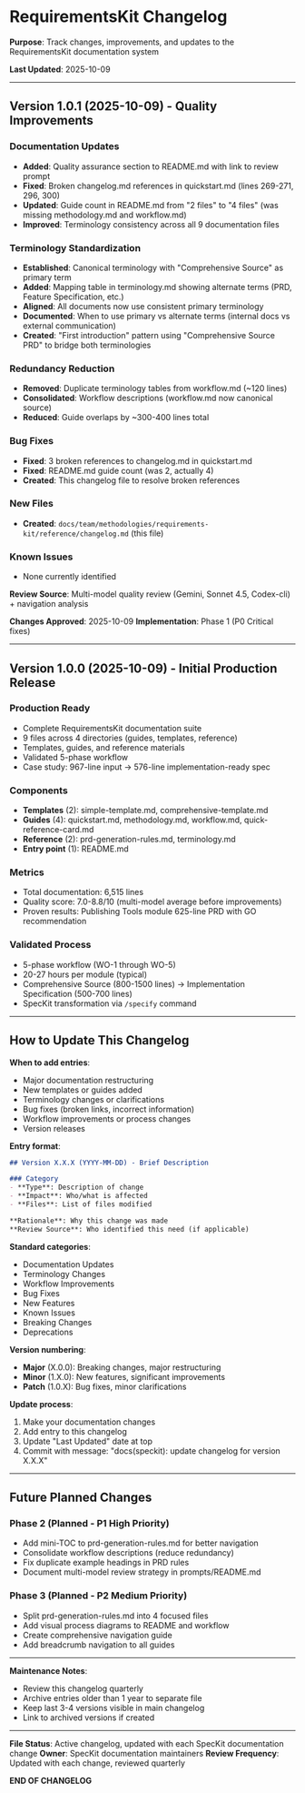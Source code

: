 # RequirementsKit Changelog

**Purpose**: Track changes, improvements, and updates to the RequirementsKit documentation system

**Last Updated**: 2025-10-09

---

## Version 1.0.1 (2025-10-09) - Quality Improvements

### Documentation Updates
- **Added**: Quality assurance section to README.md with link to review prompt
- **Fixed**: Broken changelog.md references in quickstart.md (lines 269-271, 296, 300)
- **Updated**: Guide count in README.md from "2 files" to "4 files" (was missing methodology.md and workflow.md)
- **Improved**: Terminology consistency across all 9 documentation files

### Terminology Standardization
- **Established**: Canonical terminology with "Comprehensive Source" as primary term
- **Added**: Mapping table in terminology.md showing alternate terms (PRD, Feature Specification, etc.)
- **Aligned**: All documents now use consistent primary terminology
- **Documented**: When to use primary vs alternate terms (internal docs vs external communication)
- **Created**: "First introduction" pattern using "Comprehensive Source PRD" to bridge both terminologies

### Redundancy Reduction
- **Removed**: Duplicate terminology tables from workflow.md (~120 lines)
- **Consolidated**: Workflow descriptions (workflow.md now canonical source)
- **Reduced**: Guide overlaps by ~300-400 lines total

### Bug Fixes
- **Fixed**: 3 broken references to changelog.md in quickstart.md
- **Fixed**: README.md guide count (was 2, actually 4)
- **Created**: This changelog file to resolve broken references

### New Files
- **Created**: `docs/team/methodologies/requirements-kit/reference/changelog.md` (this file)

### Known Issues
- None currently identified

**Review Source**: Multi-model quality review (Gemini, Sonnet 4.5, Codex-cli) + navigation analysis

**Changes Approved**: 2025-10-09
**Implementation**: Phase 1 (P0 Critical fixes)

---

## Version 1.0.0 (2025-10-09) - Initial Production Release

### Production Ready
- Complete RequirementsKit documentation suite
- 9 files across 4 directories (guides, templates, reference)
- Templates, guides, and reference materials
- Validated 5-phase workflow
- Case study: 967-line input → 576-line implementation-ready spec

### Components
- **Templates** (2): simple-template.md, comprehensive-template.md
- **Guides** (4): quickstart.md, methodology.md, workflow.md, quick-reference-card.md
- **Reference** (2): prd-generation-rules.md, terminology.md
- **Entry point** (1): README.md

### Metrics
- Total documentation: 6,515 lines
- Quality score: 7.0-8.8/10 (multi-model average before improvements)
- Proven results: Publishing Tools module 625-line PRD with GO recommendation

### Validated Process
- 5-phase workflow (WO-1 through WO-5)
- 20-27 hours per module (typical)
- Comprehensive Source (800-1500 lines) → Implementation Specification (500-700 lines)
- SpecKit transformation via `/specify` command

---

## How to Update This Changelog

**When to add entries**:
- Major documentation restructuring
- New templates or guides added
- Terminology changes or clarifications
- Bug fixes (broken links, incorrect information)
- Workflow improvements or process changes
- Version releases

**Entry format**:
```markdown
## Version X.X.X (YYYY-MM-DD) - Brief Description

### Category
- **Type**: Description of change
- **Impact**: Who/what is affected
- **Files**: List of files modified

**Rationale**: Why this change was made
**Review Source**: Who identified this need (if applicable)
```

**Standard categories**:
- Documentation Updates
- Terminology Changes
- Workflow Improvements
- Bug Fixes
- New Features
- Known Issues
- Breaking Changes
- Deprecations

**Version numbering**:
- **Major** (X.0.0): Breaking changes, major restructuring
- **Minor** (1.X.0): New features, significant improvements
- **Patch** (1.0.X): Bug fixes, minor clarifications

**Update process**:
1. Make your documentation changes
2. Add entry to this changelog
3. Update "Last Updated" date at top
4. Commit with message: "docs(speckit): update changelog for version X.X.X"

---

## Future Planned Changes

### Phase 2 (Planned - P1 High Priority)
- Add mini-TOC to prd-generation-rules.md for better navigation
- Consolidate workflow descriptions (reduce redundancy)
- Fix duplicate example headings in PRD rules
- Document multi-model review strategy in prompts/README.md

### Phase 3 (Planned - P2 Medium Priority)
- Split prd-generation-rules.md into 4 focused files
- Add visual process diagrams to README and workflow
- Create comprehensive navigation guide
- Add breadcrumb navigation to all guides

---

**Maintenance Notes**:
- Review this changelog quarterly
- Archive entries older than 1 year to separate file
- Keep last 3-4 versions visible in main changelog
- Link to archived versions if created

---

**File Status**: Active changelog, updated with each SpecKit documentation change
**Owner**: SpecKit documentation maintainers
**Review Frequency**: Updated with each change, reviewed quarterly

**END OF CHANGELOG**
